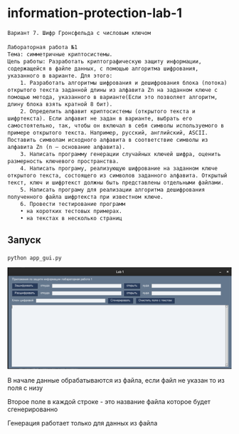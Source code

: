 # information-protection-lab-1

```
Вариант 7. Шифр Гронсфельда с числовым ключом

Лабораторная работа №1
Тема: симметричные криптосистемы.
Цель работы: Разработать криптографическую защиту информации, содержащейся в файле данных, с помощью алгоритма шифрования, указанного в варианте. Для этого:
    1. Разработать алгоритмы шифрования и дешифрования блока (потока) открытого текста заданной длины из алфавита Zn на заданном ключе с помощью метода, указанного в варианте(Если это позволяет алгоритм, длину блока взять кратной 8 бит).
    2. Определить алфавит криптосистемы (открытого текста и шифртекста). Если алфавит не задан в варианте, выбрать его самостоятельно, так, чтобы он включал в себя символы используемого в примере открытого текста. Например, русский, английский, ASCII. Поставить символам исходного алфавита в соответствие символы из алфавита Zn (n – основание алфавита).
    3. Написать программу генерации случайных ключей шифра, оценить размерность ключевого пространства.
    4. Написать програму, реализующую шифрование на заданном ключе открытого текста, состоящего из символов заданного алфавита. Открытый текст, ключ и шифртекст должны быть представлены отдельными файлами.
    5. Написать програму для реализации алгоритма дешифрования полученного файла шифртекста при известном ключе.
    6. Провести тестирование программ
    • на коротких тестовых примерах.
    • на текстах в несколько страниц
```

## Запуск

`python app_gui.py`

<img src="./img/app_gui.png">

В начале данные обрабатываются из файла, если файл не указан то из поля с низу

Второе поле в каждой строке - это название файла которое будет сгенерированно

Генерация работает только для данных из файла
